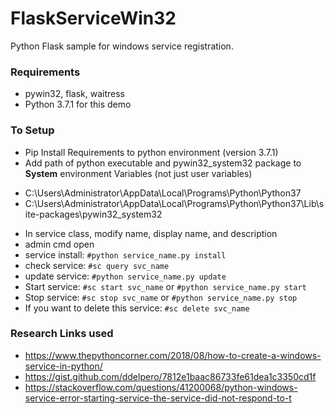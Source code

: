 # FlaskServiceWin32
Python Flask sample for windows service registration.

### Requirements
  * pywin32, flask, waitress
  * Python 3.7.1 for this demo

### To Setup
  * Pip Install Requirements to python environment (version 3.7.1)
  * Add path of python executable and pywin32_system32 package to **System** environment Variables (not just user variables)
  - C:\Users\Administrator\AppData\Local\Programs\Python\Python37
  - C:\Users\Administrator\AppData\Local\Programs\Python\Python37\Lib\site-packages\pywin32_system32
  * In service class,  modify  name, display name, and description
  * admin cmd open
  * service install: `#python service_name.py install`
  * check service: `#sc query svc_name`
  * update service: `#python service_name.py update`
  * Start service: `#sc start svc_name` or `#python service_name.py start`
  * Stop service: `#sc stop svc_name` or `#python service_name.py stop`
  * If you want to delete this service: `#sc delete svc_name`

### Research Links used
- https://www.thepythoncorner.com/2018/08/how-to-create-a-windows-service-in-python/
- https://gist.github.com/ddelpero/7812e1baac86733fe61dea1c3350cd1f
- https://stackoverflow.com/questions/41200068/python-windows-service-error-starting-service-the-service-did-not-respond-to-t